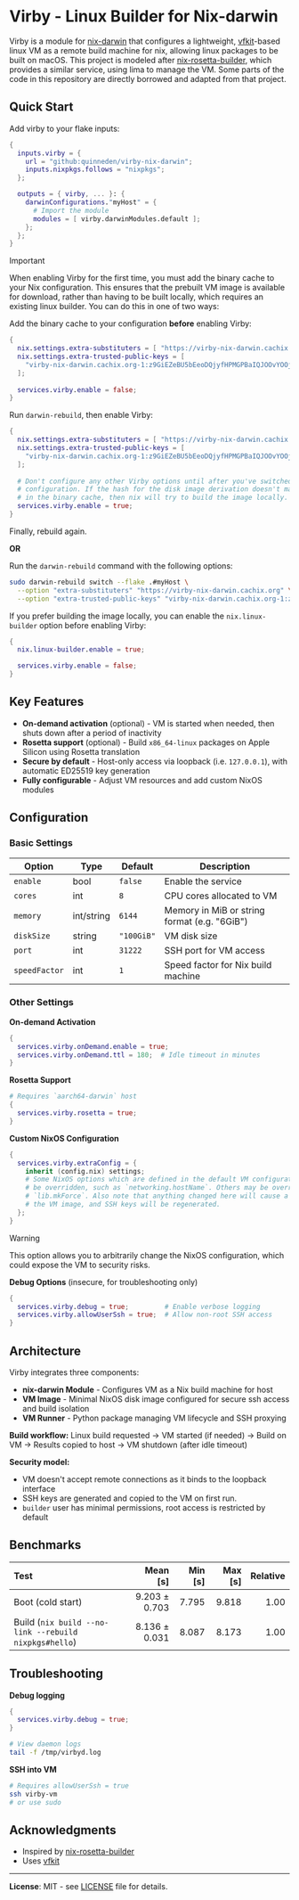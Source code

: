# Virby - Linux Builder for Nix-darwin

Virby is a module for [nix-darwin](https://github.com/nix-darwin/nix-darwin) that configures a lightweight, [vfkit](https://github.com/crc-org/vfkit)-based linux VM as a remote build machine for nix, allowing linux packages to be built on macOS. This project is modeled after [nix-rosetta-builder](https://github.com/cpick/nix-rosetta-builder), which provides a similar service, using lima to manage the VM. Some parts of the code in this repository are directly borrowed and adapted from that project.

## Quick Start

Add virby to your flake inputs:

```nix
{
  inputs.virby = {
    url = "github:quinneden/virby-nix-darwin";
    inputs.nixpkgs.follows = "nixpkgs";
  };

  outputs = { virby, ... }: {
    darwinConfigurations."myHost" = {
      # Import the module
      modules = [ virby.darwinModules.default ];
    };
  };
}
```

> [!Important]
> When enabling Virby for the first time, you must add the binary cache to your Nix configuration. This ensures that the prebuilt VM image is available for download, rather than having to be built locally, which requires an existing linux builder. You can do this in one of two ways:

Add the binary cache to your configuration **before** enabling Virby:

```nix
{
  nix.settings.extra-substituters = [ "https://virby-nix-darwin.cachix.org" ];
  nix.settings.extra-trusted-public-keys = [
    "virby-nix-darwin.cachix.org-1:z9GiEZeBU5bEeoDQjyfHPMGPBaIQJOOvYOOjGMKIlLo="
  ];
  
  services.virby.enable = false;
}
```

Run `darwin-rebuild`, then enable Virby:

```nix
{
  nix.settings.extra-substituters = [ "https://virby-nix-darwin.cachix.org" ];
  nix.settings.extra-trusted-public-keys = [
    "virby-nix-darwin.cachix.org-1:z9GiEZeBU5bEeoDQjyfHPMGPBaIQJOOvYOOjGMKIlLo="
  ];
  
  # Don't configure any other Virby options until after you've switched to the new
  # configuration. If the hash for the disk image derivation doesn't match the one
  # in the binary cache, then nix will try to build the image locally.
  services.virby.enable = true;
}
```

Finally, rebuild again.

**OR**

Run the `darwin-rebuild` command with the following options:

```bash
sudo darwin-rebuild switch --flake .#myHost \
  --option "extra-substituters" "https://virby-nix-darwin.cachix.org" \
  --option "extra-trusted-public-keys" "virby-nix-darwin.cachix.org-1:z9GiEZeBU5bEeoDQjyfHPMGPBaIQJOOvYOOjGMKIlLo="
```

If you prefer building the image locally, you can enable the `nix.linux-builder` option before enabling Virby:

```nix
{
  nix.linux-builder.enable = true;

  services.virby.enable = false;
}
```

## Key Features

- **On-demand activation** (optional) - VM is started when needed, then shuts down after a period of inactivity
- **Rosetta support** (optional) - Build `x86_64-linux` packages on Apple Silicon using Rosetta translation
- **Secure by default** - Host-only access via loopback (i.e. `127.0.0.1`), with automatic ED25519 key generation
- **Fully configurable** - Adjust VM resources and add custom NixOS modules

## Configuration

### Basic Settings

| Option        | Type       | Default    | Description                                  |
|---------------|------------|------------|----------------------------------------------|
| `enable`      | bool       | `false`    | Enable the service                           |
| `cores`       | int        | `8`        | CPU cores allocated to VM                    |
| `memory`      | int/string | `6144`     | Memory in MiB or string format (e.g. "6GiB") |
| `diskSize`    | string     | `"100GiB"` | VM disk size                                 |
| `port`        | int        | `31222`    | SSH port for VM access                       |
| `speedFactor` | int        | `1`        | Speed factor for Nix build machine           |

### Other Settings

**On-demand Activation**

```nix
{
  services.virby.onDemand.enable = true;
  services.virby.onDemand.ttl = 180;  # Idle timeout in minutes
}
```

**Rosetta Support**

```nix
# Requires `aarch64-darwin` host
{
  services.virby.rosetta = true;
}
```

**Custom NixOS Configuration**


```nix
{
  services.virby.extraConfig = {
    inherit (config.nix) settings;
    # Some NixOS options which are defined in the default VM configuration cannot
    # be overridden, such as `networking.hostName`. Others may be overridden with
    # `lib.mkForce`. Also note that anything changed here will cause a rebuild of
    # the VM image, and SSH keys will be regenerated.
  };
}
```
> [!Warning]
> This option allows you to arbitrarily change the NixOS configuration, which could expose the VM to security risks.

**Debug Options** (insecure, for troubleshooting only)

```nix
{
  services.virby.debug = true;         # Enable verbose logging
  services.virby.allowUserSsh = true;  # Allow non-root SSH access
}
```

## Architecture

Virby integrates three components:

- **nix-darwin Module** - Configures VM as a Nix build machine for host
- **VM Image** - Minimal NixOS disk image configured for secure ssh access and build isolation
- **VM Runner** - Python package managing VM lifecycle and SSH proxying

**Build workflow:** Linux build requested → VM started (if needed) → Build on VM → Results copied to host → VM shutdown (after idle timeout)

**Security model:**
- VM doesn't accept remote connections as it binds to the loopback interface
- SSH keys are generated and copied to the VM on first run.
- `builder` user has minimal permissions, root access is restricted by default

## Benchmarks

| Test | Mean [s] | Min [s] | Max [s] | Relative |
|:---|---:|---:|---:|---:|
| Boot (cold start) | 9.203 ± 0.703 | 7.795 | 9.818 | 1.00 |
| Build (`nix build --no-link --rebuild nixpkgs#hello`) | 8.136 ± 0.031 | 8.087 | 8.173 | 1.00 |

## Troubleshooting

**Debug logging**
```nix
{
  services.virby.debug = true;
}
```

```bash
# View daemon logs
tail -f /tmp/virbyd.log
```

**SSH into VM**

```bash
# Requires allowUserSsh = true
ssh virby-vm
# or use sudo
```

## Acknowledgments

- Inspired by [nix-rosetta-builder](https://github.com/cpick/nix-rosetta-builder)
- Uses [vfkit](https://github.com/crc-org/vfkit)

---

**License**: MIT - see [LICENSE](LICENSE) file for details.
